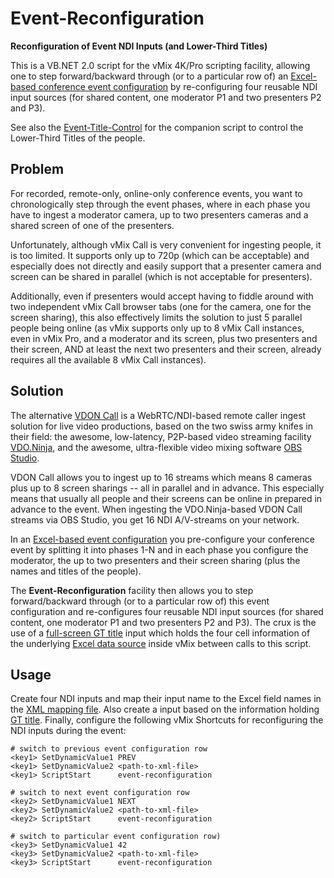 
Event-Reconfiguration
=====================

**Reconfiguration of Event NDI Inputs (and Lower-Third Titles)**

This is a VB.NET 2.0 script for the vMix 4K/Pro scripting
facility, allowing one to step forward/backward through (or
to a particular row of) an [Excel-based conference event
configuration](event-reconfiguration.xlsx) by re-configuring four
reusable NDI input sources (for shared content, one moderator P1 and two
presenters P2 and P3).

See also the [Event-Title-Control](event-title-control.md) for the
companion script to control the Lower-Third Titles of the people.

Problem
-------

For recorded, remote-only, online-only conference events, you want to
chronologically step through the event phases, where in each phase you
have to ingest a moderator camera, up to two presenters cameras and a
shared screen of one of the presenters.

Unfortunately, although vMix Call is very convenient for ingesting
people, it is too limited. It supports only up to 720p (which can be
acceptable) and especially does not directly and easily support that
a presenter camera and screen can be shared in parallel (which is not
acceptable for presenters).

Additionally, even if presenters would accept having to fiddle around
with two independent vMix Call browser tabs (one for the camera, one for
the screen sharing), this also effectively limits the solution to just
5 parallel people being online (as vMix supports only up to 8 vMix Call
instances, even in vMix Pro, and a moderator and its screen, plus two
presenters and their screen, AND at least the next two presenters and
their screen, already requires all the available 8 vMix Call instances).

Solution
--------

The alternative [VDON Call](https://github.com/rse/vdon-call/) is
a WebRTC/NDI-based remote caller ingest solution for live video
productions, based on the two swiss army knifes in their field:
the awesome, low-latency, P2P-based video streaming facility
[VDO.Ninja](https://vdo.ninja), and the awesome, ultra-flexible video
mixing software [OBS Studio](https://obsproject.org).

VDON Call allows you to ingest up to 16 streams which means 8 cameras
plus up to 8 screen sharings -- all in parallel and in advance. This
especially means that usually all people and their screens can be online
in prepared in advance to the event. When ingesting the VDO.Ninja-based
VDON Call streams via OBS Studio, you get 16 NDI A/V-streams on your
network.

In an [Excel-based event configuration](event-reconfiguration.xlsx) you
pre-configure your conference event by splitting it into phases 1-N and
in each phase you configure the moderator, the up to two presenters and
their screen sharing (plus the names and titles of the people).

The **Event-Reconfiguration** facility then allows you to step
forward/backward through (or to a particular row of) this event
configuration and re-configures four reusable NDI input sources (for
shared content, one moderator P1 and two presenters P2 and P3). The crux
is the use of a [full-screen GT title](event-reconfiguration.gtzip)
input which holds the four cell information of the underlying [Excel
data source](event-reconfiguration.xlsx) inside vMix between calls to
this script.

Usage
-----

Create four NDI inputs and map their input name to the Excel
field names in the [XML mapping file](event-reconfiguration.xml).
Also create a input based on the information holding [GT
title](event-reconfiguration.gtzip). Finally, configure the following
vMix Shortcuts for reconfiguring the NDI inputs during the event:

    # switch to previous event configuration row
    <key1> SetDynamicValue1 PREV
    <key1> SetDynamicValue2 <path-to-xml-file>
    <key1> ScriptStart      event-reconfiguration

    # switch to next event configuration row
    <key2> SetDynamicValue1 NEXT
    <key2> SetDynamicValue2 <path-to-xml-file>
    <key2> ScriptStart      event-reconfiguration

    # switch to particular event configuration row)
    <key3> SetDynamicValue1 42
    <key3> SetDynamicValue2 <path-to-xml-file>
    <key3> ScriptStart      event-reconfiguration

